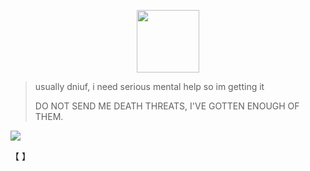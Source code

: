 
  <p align="center">
 <img width="100" height="100" src="[download (1)](https://github.com/user-attachments/assets/050d4073-066f-4b85-81d1-ac2191e82f1e)">
   

> usually dniuf, i need serious mental help so im getting it
>
> DO NOT SEND ME DEATH THREATS, I'VE GOTTEN ENOUGH OF THEM.




![](https://komarev.com/ghpvc/?username=ELLERN4TE&color=000000&label=plants&style=for-the-badge)

【    】　



